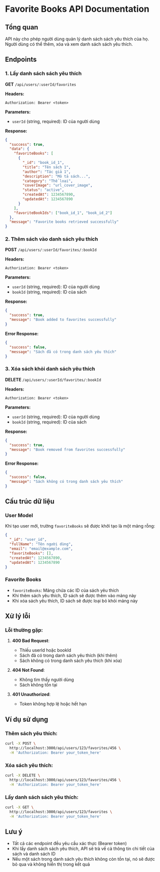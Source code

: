# Favorite Books API Documentation

## Tổng quan
API này cho phép người dùng quản lý danh sách sách yêu thích của họ. Người dùng có thể thêm, xóa và xem danh sách sách yêu thích.

## Endpoints

### 1. Lấy danh sách sách yêu thích
**GET** `/api/users/:userId/favorites`

**Headers:**
```
Authorization: Bearer <token>
```

**Parameters:**
- `userId` (string, required): ID của người dùng

**Response:**
```json
{
  "success": true,
  "data": {
    "favoriteBooks": [
      {
        "_id": "book_id_1",
        "title": "Tên sách 1",
        "author": "Tác giả 1",
        "description": "Mô tả sách...",
        "category": "Thể loại",
        "coverImage": "url_cover_image",
        "status": "active",
        "createdAt": 1234567890,
        "updatedAt": 1234567890
      }
    ],
    "favoriteBookIds": ["book_id_1", "book_id_2"]
  },
  "message": "Favorite books retrieved successfully"
}
```

### 2. Thêm sách vào danh sách yêu thích
**POST** `/api/users/:userId/favorites/:bookId`

**Headers:**
```
Authorization: Bearer <token>
```

**Parameters:**
- `userId` (string, required): ID của người dùng
- `bookId` (string, required): ID của sách

**Response:**
```json
{
  "success": true,
  "message": "Book added to favorites successfully"
}
```

**Error Response:**
```json
{
  "success": false,
  "message": "Sách đã có trong danh sách yêu thích"
}
```

### 3. Xóa sách khỏi danh sách yêu thích
**DELETE** `/api/users/:userId/favorites/:bookId`

**Headers:**
```
Authorization: Bearer <token>
```

**Parameters:**
- `userId` (string, required): ID của người dùng
- `bookId` (string, required): ID của sách

**Response:**
```json
{
  "success": true,
  "message": "Book removed from favorites successfully"
}
```

**Error Response:**
```json
{
  "success": false,
  "message": "Sách không có trong danh sách yêu thích"
}
```

## Cấu trúc dữ liệu

### User Model
Khi tạo user mới, trường `favoriteBooks` sẽ được khởi tạo là một mảng rỗng:
```json
{
  "_id": "user_id",
  "fullName": "Tên người dùng",
  "email": "email@example.com",
  "favoriteBooks": [],
  "createdAt": 1234567890,
  "updatedAt": 1234567890
}
```

### Favorite Books
- `favoriteBooks`: Mảng chứa các ID của sách yêu thích
- Khi thêm sách yêu thích, ID sách sẽ được thêm vào mảng này
- Khi xóa sách yêu thích, ID sách sẽ được loại bỏ khỏi mảng này

## Xử lý lỗi

### Lỗi thường gặp:
1. **400 Bad Request**: 
   - Thiếu userId hoặc bookId
   - Sách đã có trong danh sách yêu thích (khi thêm)
   - Sách không có trong danh sách yêu thích (khi xóa)

2. **404 Not Found**: 
   - Không tìm thấy người dùng
   - Sách không tồn tại

3. **401 Unauthorized**: 
   - Token không hợp lệ hoặc hết hạn

## Ví dụ sử dụng

### Thêm sách yêu thích:
```bash
curl -X POST \
  http://localhost:3000/api/users/123/favorites/456 \
  -H 'Authorization: Bearer your_token_here'
```

### Xóa sách yêu thích:
```bash
curl -X DELETE \
  http://localhost:3000/api/users/123/favorites/456 \
  -H 'Authorization: Bearer your_token_here'
```

### Lấy danh sách sách yêu thích:
```bash
curl -X GET \
  http://localhost:3000/api/users/123/favorites \
  -H 'Authorization: Bearer your_token_here'
```

## Lưu ý
- Tất cả các endpoint đều yêu cầu xác thực (Bearer token)
- Khi lấy danh sách sách yêu thích, API sẽ trả về cả thông tin chi tiết của sách và danh sách ID
- Nếu một sách trong danh sách yêu thích không còn tồn tại, nó sẽ được bỏ qua và không hiển thị trong kết quả
